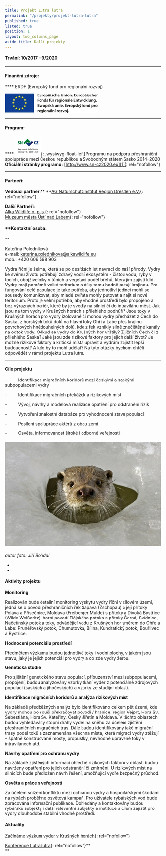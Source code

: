 ```yaml
---
title: Projekt Lutra lutra
permalink: "/projekty/projekt-lutra-lutra"
published: true
listed: true
position: 1
layout: two_columns_page
aside_title: Další projekty
---
```

####  **Trvání:** 10/2017 – 9/2020

****

####  **Finanční zdroje**\:

**** ERDF (Evropský fond pro regionální rozvoj)

![](/uploads/Emblem_Europaeische_Union_mit_Verweis_Fonds_Farbe_300.jpg)

****

####  **Program**\:

**** ![](/uploads/SNCZ2020_Zusatz_RGB_150dpi_300_m.jpg){:
.wysiwyg-float-left}Programu na podporu přeshraniční spolupráce mezi
Českou republikou a Svobodným státem Sasko 2014–2020  
**Oficiální stránky programu:** [http://www.sn-cz2020.eu][1]{:
rel="nofollow"}

****

#### **Partneři:**

**Vedoucí partner**\:** **[AG Naturschutzinstitut Region Dresden
e.V.][2]{: rel="nofollow"}

**Další Partneři**\:   
[Alka Wlidlife o. p. s ][3]{: rel="nofollow"}  
[Muzeum města Ústí nad Labem][4]{: rel="nofollow"}

#### **Kontaktní osoba:  
**

Kateřina Poledníková  
e-mail: katerina.polednikova@alkawildlife.eu  
mob.: +420 606 598 903



<div class="wysiwyg-text-align-center"></div>

Vydra říční je šelma, která se po desítkách let navrací do naší přírody.
Vydry ke svému životu potřebují zdravý vodní ekosystém - čistou vodu,
ryby v tocích, obojživelníky v tůních a vegetaci podél břehů, která jim
zajistí klid. Vydry mají poměrně velké teritorium a díky tomu hodně
putují krajinou. Pro fungování celé populace je také potřeba, aby
jednotliví jedinci mohli se sousedy komunikovat, aby mladé zvířata mohly
putovat a najít si nové teritorium. Proto je velmi potřeba, aby vhodné
prostředí bylo propojeno a bez výrazných bariér, které by je svedly na
silnici či do intravilánu měst. Jak jsou na tom vydry v Krušných horách
a přilehlého podhůří? Jsou toky v Krušných horách pro vydry izolované či
mohou vydry přecházet z Čech do Saska, z horských toků dolů na hlavní
toky Ohři a Labe přes krajinu povrchových hnědouhelných dolů, kde z řek
vznikly silně znečištěné kanály na odtok vody. Odkud se vydry do
Krušných hor vrátily? Z jižních Čech či z přilehlého Saska? Jaké jsou
zde rizikové faktory pro jejich další život? Je možné rizikové faktory a
kritická místa upravit a vydrám zajistit lepší budoucnost? A kdo by to
mohl udělat? Na tyto otázky bychom chtěli odpovědět v rámci projektu
Lutra lutra.

****

#### **Cíle projektu**



\-         Identifikace migračních koridorů mezi českými a saskými
subpopulacemi vydry

\-         Identifikace migračních překážek a rizikových míst

\-         Vývoj, návrhy a modelová realizace opatření pro odstranění
rizik

\-         Vytvoření znalostní databáze pro vyhodnocení stavu populací

\-         Posílení spolupráce aktérů z obou zemí

\-         Osvěta, informovanost široké i odborné veřejnosti

####  ![](/uploads/Vydra-ricni-9012_610.jpg)  
 

*autor foto: Jiří Bohdal*

*  
*

#### **Aktivity projektu**



**Monitoring**

Realizován bude detailní monitoring výskytu vydry říční v cílovém území,
jedná se o povodí přeshraničních řek Sapava (Zschopau) a její přítoky
Polava a Přísečnice, Moldava (Freiberger Mulde) s přítoky a Divoká
Bystřice (Wilde Weißeritz), horní povodí Flájského potoka s přítoky
Černá, Svídnice, Načetínský potok a toky, odvádějící vodu z Krušných hor
směrem do Ohře a Labe: Prunéřovský potok, Chumutovka, Bílina,
Kundratický potok, Bouřlivec a Bystřice.

**Hodnocení potenciálu prostředí**

Předmětem výzkumu budou jednotlivé toky i vodní plochy, v jakém jsou
stavu, jaký je jejich potenciál pro vydry a co zde vydry žerou.

**Genetická studie**

Pro zjištění genetického stavu populací, příbuzenství mezi
subpopulacemi, propojení, budou analyzovány vzorky tkání vyder z
potenciálně zdrojových populací (saských a jihočeských) a vzorky ze
studijní oblasti.

**Identifikace migračních koridorů a analýza rizikových míst**

Na základě předběžných analýz bylo identifikováno celkem pět území, kde
vydry mohou po souši překračovat povodí / hranice: region Vejprt, Hora
Sv. Šebestiána, Hora Sv. Kateřiny, Český Jiřetín a Moldava. V těchto
oblastech budou vyhledávány stopní dráhy vyder na sněhu za účelem
zjištění přeshraničních migračních tras. Dále budou identifikovány také
migrační trasy podél toků a zaznamenána všechna místa, která migraci
vydry ztěžují – špatně konstruované mosty, propustky, nevhodně upravené
toky v intravilánech atd..

**Návrhy opatření pro ochranu vydry**

Na základě zjištěných informací ohledně rizikových faktorů v oblasti
budou navrženy opatření pro jejich odstranění či zmírnění. U rizikových
míst na silnicích bude předložen návrh řešení, umožňující vydře bezpečný
průchod.

**Osvěta a práce s veřejností**

Za účelem snížení konfliktu mezi ochranou vydry a hospodářskými škodami
na rybách proběhne osvětová kampaň. Pro uživatele rybářských vod bude
zpracována informační publikace. Dohledány a kontaktovány budou rybářské
subjekty i další relevantní subjekty a instituce s cílem zajistit pro
vydry dlouhodobě stabilní vhodné prostředí.

####  

#### **Aktuality**

[Začínáme výzkum vyder v Krušných
horách](/news/zaciname-vyzkum-vyder-v-krusnych-horach "Link:
/news/zaciname-vyzkum-vyder-v-krusnych-horach"){: rel="nofollow"}

[Konference Lutra lutra](/news/konference-lutra-lutra){:
rel="nofollow"}**  
**





[1]: http://www.sn-cz2020.eu "Link: http://www.sn-cz2020.eu"
[2]: http://naturschutzinstitut.de/naturschutzinstitute/nsi_dresden/index.html
[3]: http://www.alkawildlife.eu
[4]: http://www.muzeumusti.cz/
